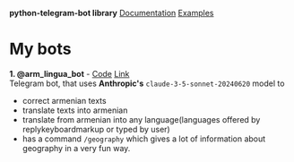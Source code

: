 **python-telegram-bot library** [Documentation](https://docs.python-telegram-bot.org/en/v21.5/) [Examples](https://docs.python-telegram-bot.org/en/v21.5/examples.html)
# My bots
**1. @arm_lingua_bot** - [Code](https://github.com/Artur-Arstamyan/python-telegram-bot/tree/main/%40arm_lingua_bot) [Link](https://t.me/arm_lingua_bot)  
Telegram bot, that uses **Anthropic's** `claude-3-5-sonnet-20240620` model to
- correct armenian texts
- translate texts into armenian
- translate from armenian into any language(languages offered by replykeyboardmarkup or typed by user)
- has a command `/geography` which gives a lot of information about geography in a very fun way.
